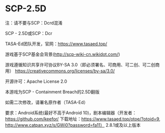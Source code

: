 # SCP-2.5D
注：请不要与SCP：Dcrd混淆

SCP - 2.5D或SCP：Dcr

TASA-Ed团队开发，官网：https://www.tasaed.top/

游戏基于SCP基金会背景(http://scp-wiki-cn.wikidot.com/)

游戏遵循知识共享许可协议BY-SA 3.0（即必须署名、可商用、可二创、可二创商用）
https://creativecommons.org/licenses/by-sa/3.0/

开源许可：Apache License 2.0

本游戏为SCP - Containment Breach的2.5D翻版

如需二次修改，请署名原作者（TASA-Ed）

要求：Android系统(最好不高于Android 10)，剧本编辑器（开发者：https://github.com/keefor/ 下载地址：https://www.tasaed.top/otoe/?otoid=9, http://www.catpan.xyz/s/GWi0?password=fa11） 2.8.1或及以上版本
